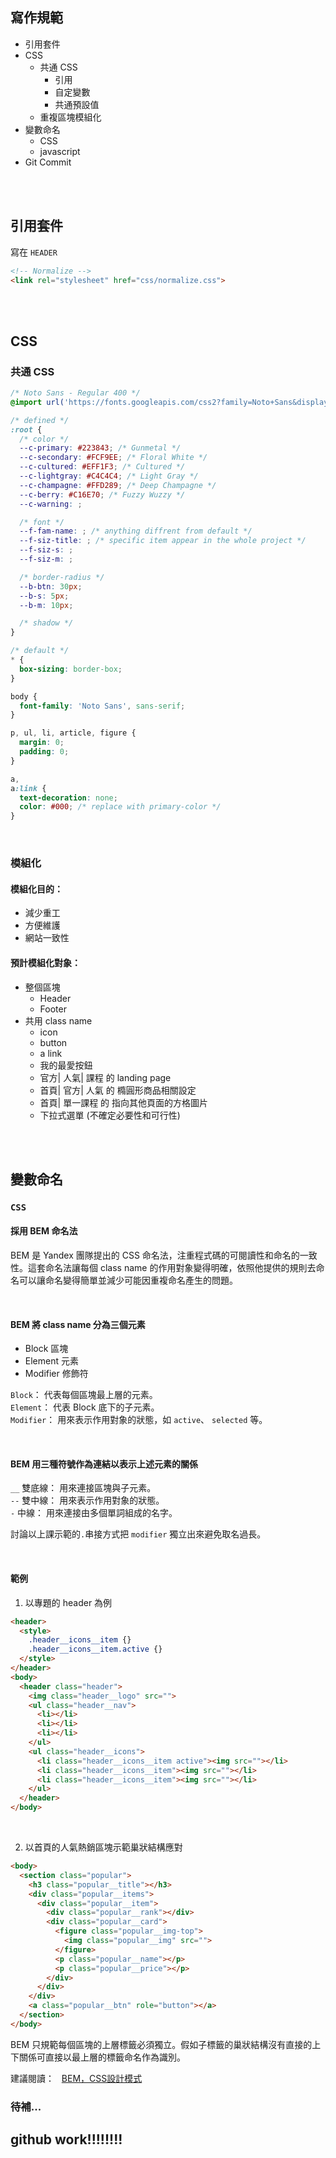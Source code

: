 ## 寫作規範

- 引用套件
- CSS
  - 共通 CSS
    - 引用
    - 自定變數
    - 共通預設值
  - 重複區塊模組化
- 變數命名
  - CSS
  - javascript
- Git Commit

<br>
<br>

## 引用套件

寫在 `HEADER`
```html
<!-- Normalize -->
<link rel="stylesheet" href="css/normalize.css">
```

<br>
<br>

## CSS

### 共通 CSS

```css
/* Noto Sans - Regular 400 */
@import url('https://fonts.googleapis.com/css2?family=Noto+Sans&display=swap');

/* defined */
:root {
  /* color */
  --c-primary: #223843; /* Gunmetal */
  --c-secondary: #FCF9EE; /* Floral White */
  --c-cultured: #EFF1F3; /* Cultured */
  --c-lightgray: #C4C4C4; /* Light Gray */
  --c-champagne: #FFD289; /* Deep Champagne */
  --c-berry: #C16E70; /* Fuzzy Wuzzy */
  --c-warning: ;

  /* font */
  --f-fam-name: ; /* anything diffrent from default */
  --f-siz-title: ; /* specific item appear in the whole project */
  --f-siz-s: ;
  --f-siz-m: ;

  /* border-radius */
  --b-btn: 30px;
  --b-s: 5px;
  --b-m: 10px;

  /* shadow */
}

/* default */
* {
  box-sizing: border-box;
}

body {
  font-family: 'Noto Sans', sans-serif;
}

p, ul, li, article, figure {
  margin: 0;
  padding: 0;
}

a,
a:link {
  text-decoration: none;
  color: #000; /* replace with primary-color */
}
```

<br>

### 模組化
#### 模組化目的：
- 減少重工
- 方便維護
- 網站一致性

#### 預計模組化對象：  
- 整個區塊
  - Header
  - Footer
- 共用 class name
  - icon
  - button
  - a link
  - 我的最愛按鈕
  - 官方| 人氣| 課程 的 landing page
  - 首頁| 官方| 人氣 的 橢圓形商品相關設定
  - 首頁| 單一課程 的 指向其他頁面的方格圖片
  - 下拉式選單 (不確定必要性和可行性)

<br>
<br>

## 變數命名

### **`CSS`**

#### 採用 BEM 命名法  

BEM 是 Yandex 團隊提出的 CSS 命名法，注重程式碼的可閱讀性和命名的一致性。這套命名法讓每個 class name 的作用對象變得明確，依照他提供的規則去命名可以讓命名變得簡單並減少可能因重複命名產生的問題。

<br>

#### BEM 將 class name 分為三個元素

- Block 區塊
- Element 元素
- Modifier 修飾符

`Block`： 代表每個區塊最上層的元素。  
`Element`： 代表 Block 底下的子元素。  
`Modifier`： 用來表示作用對象的狀態，如 `active`、 `selected` 等。

<br>

#### BEM 用三種符號作為連結以表示上述元素的關係

`__` 雙底線： 用來連接區塊與子元素。  
`--` 雙中線： 用來表示作用對象的狀態。  
`-` 中線： 用來連接由多個單詞組成的名字。

討論以上課示範的`.`串接方式把 `modifier` 獨立出來避免取名過長。

<br>


#### 範例

1. 以專題的 header 為例

```html
<header>
  <style>
    .header__icons__item {}
    .header__icons__item.active {}
  </style>
</header>
<body>
  <header class="header">
    <img class="header__logo" src="">
    <ul class="header__nav">
      <li></li>
      <li></li>
      <li></li>
    </ul>
    <ul class="header__icons">
      <li class="header__icons__item active"><img src=""></li>
      <li class="header__icons__item"><img src=""></li>
      <li class="header__icons__item"><img src=""></li>
    </ul>
  </header>
</body>
```

<br>

2. 以首頁的人氣熱銷區塊示範巢狀結構應對

```html
<body>
  <section class="popular">
    <h3 class="popular__title"></h3>
    <div class="popular__items">
      <div class="popular__item">
        <div class="popular__rank"></div>
        <div class="popular__card">
          <figure class="popular__img-top">
            <img class="popular__img" src="">
          </figure>
          <p class="popular__name"></p>
          <p class="popular__price"></p>
        </div>
      </div>
    </div>
    <a class="popular__btn" role="button"></a>
  </section>
</body>
```

BEM 只規範每個區塊的上層標籤必須獨立。假如子標籤的巢狀結構沒有直接的上下關係可直接以最上層的標籤命名作為識別。



建議閱讀：&nbsp;&nbsp;&nbsp;[BEM，CSS設計模式](https://chupainotebook.blogspot.com/2019/05/bemcss.html)

### 待補...

## github work!!!!!!!!
